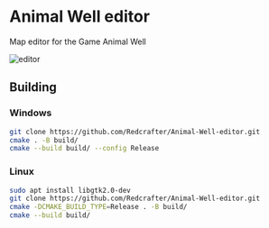 # Animal Well editor

Map editor for the Game Animal Well

![editor](https://github.com/Redcrafter/Animal-Well-editor/assets/19157738/dba61c55-b329-418b-81e7-baf141dc786d)

## Building
### Windows

```sh
git clone https://github.com/Redcrafter/Animal-Well-editor.git
cmake . -B build/
cmake --build build/ --config Release
```

### Linux
```sh
sudo apt install libgtk2.0-dev
git clone https://github.com/Redcrafter/Animal-Well-editor.git
cmake -DCMAKE_BUILD_TYPE=Release . -B build/
cmake --build build/
```
